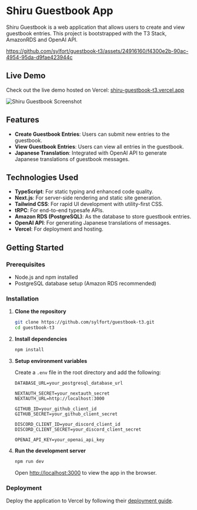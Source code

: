 # Shiru Guestbook App

Shiru Guestbook is a web application that allows users to create and view guestbook entries. This project is bootstrapped with the T3 Stack, AmazonRDS and OpenAI API.

https://github.com/sylfort/guestbook-t3/assets/24916160/f4300e2b-90ac-4954-95da-d9fae423944c

## Live Demo

Check out the live demo hosted on Vercel: [shiru-guestbook-t3.vercel.app](https://shiru-guestbook-t3.vercel.app/)

![Shiru Guestbook Screenshot](https://github.com/sylfort/guestbook-t3/assets/24916160/87bfd091-454a-4c91-9904-b3d2b6905507)

## Features

- **Create Guestbook Entries**: Users can submit new entries to the guestbook.
- **View Guestbook Entries**: Users can view all entries in the guestbook.
- **Japanese Translation**: Integrated with OpenAI API to generate Japanese translations of guestbook messages.

## Technologies Used

- **TypeScript**: For static typing and enhanced code quality.
- **Next.js**: For server-side rendering and static site generation.
- **Tailwind CSS**: For rapid UI development with utility-first CSS.
- **tRPC**: For end-to-end typesafe APIs.
- **Amazon RDS (PostgreSQL)**: As the database to store guestbook entries.
- **OpenAI API**: For generating Japanese translations of messages.
- **Vercel**: For deployment and hosting.

## Getting Started

### Prerequisites

- Node.js and npm installed
- PostgreSQL database setup (Amazon RDS recommended)

### Installation

1. **Clone the repository**

   ```bash
   git clone https://github.com/sylfort/guestbook-t3.git
   cd guestbook-t3
   ```

2. **Install dependencies**

   ```bash
   npm install
   ```

3. **Setup environment variables**

   Create a `.env` file in the root directory and add the following:

   ```env
   DATABASE_URL=your_postgresql_database_url

   NEXTAUTH_SECRET=your_nextauth_secret
   NEXTAUTH_URL=http://localhost:3000

   GITHUB_ID=your_github_client_id
   GITHUB_SECRET=your_github_client_secret

   DISCORD_CLIENT_ID=your_discord_client_id
   DISCORD_CLIENT_SECRET=your_discord_client_secret

   OPENAI_API_KEY=your_openai_api_key
   ```

4. **Run the development server**

   ```bash
   npm run dev
   ```

   Open [http://localhost:3000](http://localhost:3000) to view the app in the browser.

### Deployment

Deploy the application to Vercel by following their [deployment guide](https://vercel.com/docs/concepts/deployments/overview).
